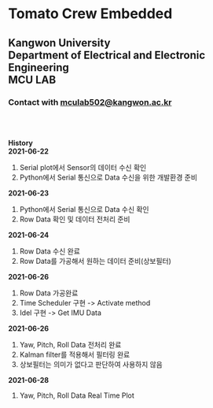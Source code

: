 # Tomato Crew Embedded 

## Kangwon University <br/> Department of Electrical and Electronic Engineering <br/> MCU LAB

### Contact with mculab502@kangwon.ac.kr
<br/>
<br/>

**History**<br/>
**2021-06-22**<br/>
1. Serial plot에서 Sensor의 데이터 수신 확인
2. Python에서 Serial 통신으로 Data 수신을 위한 개발환경 준비

**2021-06-23**<br/>
1. Python에서 Serial 통신으로 Data 수신 확인
2. Row Data 확인 및 데이터 전처리 준비

**2021-06-24**<br/>
1. Row Data 수신 완료
2. Row Data를 가공해서 원하는 데이터 준비(상보필터)

**2021-06-26**<br/>
1. Row Data 가공완료
2. Time Scheduler 구현
   -> Activate method
3. Idel 구현
   -> Get IMU Data
   
**2021-06-26**<br/>
1. Yaw, Pitch, Roll Data 전처리 완료
2. Kalman filter를 적용해서 필터링 완료
3. 상보필터는 의미가 없다고 판단하여 사용하지 않음

**2021-06-28**<br/>
1. Yaw, Pitch, Roll Data Real Time Plot
